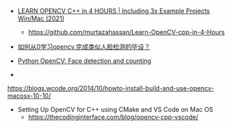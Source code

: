 - [LEARN OPENCV C++ in 4 HOURS | Including 3x Example Projects Win/Mac (2021)](https://www.youtube.com/watch?v=2FYm3GOonhk&ab_channel=Murtaza%27sWorkshop-RoboticsandAI)
  - https://github.com/murtazahassan/Learn-OpenCV-cpp-in-4-Hours
  

- [如何从0学习opencv,完成类似人脸检测的毕设？](https://www.zhihu.com/question/38536019)
- [Python OpenCV: Face detection and counting](https://techtutorialsx.com/2017/05/02/python-opencv-face-detection-and-counting/)

- 
https://blogs.wcode.org/2014/10/howto-install-build-and-use-opencv-macosx-10-10/


- Setting Up OpenCV for C++ using CMake and VS Code on Mac OS
  - https://thecodinginterface.com/blog/opencv-cpp-vscode/
